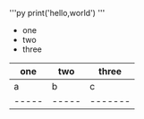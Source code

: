 '''py
print('hello,world')
'''

- one
- two
- three

 one | two | three |
-----|-----|-------|
  a  |  b  |   c   |
-----|-----|-------|

